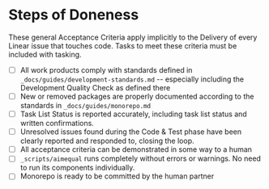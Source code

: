 # Steps of Doneness

These general Acceptance Criteria apply implicitly to the Delivery of every Linear issue that touches code. Tasks to meet these criteria must be included with tasking.

- [ ] All work products comply with standards defined in `_docs/guides/development-standards.md` -- especially including the Development Quality Check as defined there
- [ ] New or removed packages are properly documented according to the standards in `_docs/guides/monorepo.md`
- [ ] Task List Status is reported accurately, including task list status and written confirmations.
- [ ] Unresolved issues found during the Code & Test phase have been clearly reported and responded to, closing the loop.
- [ ] All acceptance criteria can be demonstrated in some way to a human
- [ ] `_scripts/aimequal` runs completely without errors or warnings. No need to run its components individually.
- [ ] Monorepo is ready to be committed by the human partner
